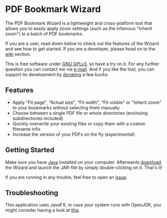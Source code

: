 # PDF Bookmark Wizard #

The PDF Bookmark Wizard is a lightweight and cross-platform tool that allows you to easily apply zoom settings (such as the infamous "Inherit zoom") to a batch of PDF bookmarks.

If you are a user, read down below to check out the features of the Wizard and see how to get started. If you are a developer, please head on to the [wiki](https://bitbucket.org/beatngu13/pdfbookmarkwizard/wiki/) section.

This is free software under [GNU GPLv3](http://www.gnu.org/licenses/), so have a try on it. For any further question you can contact me via [e-mail](mailto:daniel.kraus@mailbox.org). And if you like the tool, you can support its development by [donating](https://www.paypal.com/cgi-bin/webscr?cmd=_s-xclick&hosted_button_id=SYDFV6342B4T4) a few bucks.

## Features ##

- Apply "Fit page", "Actual size", "Fit width", "Fit visible" or "Inherit zoom" to your bookmarks without selecting them manually
- Choose between a single PDF file or whole directories (enclosing subdirectories included)
- Quickly overwrite your existing files or copy them with a custom filename infix
- Increase the version of your PDFs on the fly (*experimental*)

## Getting Started ##

Make sure you have [Java](http://java.com/en/download/index.jsp) installed on your computer. Afterwards [download](https://bitbucket.org/beatngu13/pdfbookmarkwizard/downloads/) the Wizard and launch the JAR-file by simply double-clicking on it. That's it!

If you are running in any trouble, feel free to open an [issue](https://bitbucket.org/beatngu13/pdfbookmarkwizard/issues/).

## Troubleshooting ##

This application uses JavaFX, in case your system runs with OpenJDK, you might consider having a look at [this](http://stackoverflow.com/questions/18547362/javafx-and-openjdk/).
